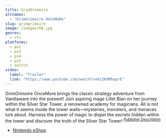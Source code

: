 ```yaml
---
title: GrimGrimoire
altnames:
  - "GrimGrimoire OnCeMoRe"
slug: grimgrimoire
image: /images/68.jpg
genres:
  - rts
platforms:
  - ps2
  - ps3
  - ps4
  - ps5
  - switch
video:
  label: "Trailer"
  link: "https://www.youtube.com/watch?v=DiIKXMhuprE"
---
```


GrimGrimoire OnceMore brings the classic strategy adventure from Vanillaware into the present! Join aspiring mage Lillet Blan on her journey within the Silver Star Tower, a renowned academy for magicians. All is not what it seems inside the tower walls—mysteries, monsters, and menaces lurk about. Harness the power of magic to dispel the secrets hidden within the tower and discover the truth of the Silver Star Tower! <sup>[Publisher Description](https://www.nintendo.com/store/products/grimgrimoire-oncemore-switch/)</sup>

* [Nintendo eShop](https://www.nintendo.com/store/products/grimgrimoire-oncemore-switch/)

